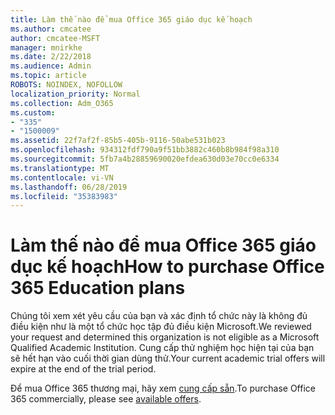 ```yaml
---
title: Làm thế nào để mua Office 365 giáo dục kế hoạch
ms.author: cmcatee
author: cmcatee-MSFT
manager: mnirkhe
ms.date: 2/22/2018
ms.audience: Admin
ms.topic: article
ROBOTS: NOINDEX, NOFOLLOW
localization_priority: Normal
ms.collection: Adm_O365
ms.custom:
- "335"
- "1500009"
ms.assetid: 22f7af2f-85b5-405b-9116-50abe531b023
ms.openlocfilehash: 934312fdf790a9f51bb3882c460b8b984f98a310
ms.sourcegitcommit: 5fb7a4b28859690020efdea630d03e70cc0e6334
ms.translationtype: MT
ms.contentlocale: vi-VN
ms.lasthandoff: 06/28/2019
ms.locfileid: "35383983"
---
```

# <a name="how-to-purchase-office-365-education-plans"></a><span data-ttu-id="d312e-102">Làm thế nào để mua Office 365 giáo dục kế hoạch</span><span class="sxs-lookup"><span data-stu-id="d312e-102">How to purchase Office 365 Education plans</span></span>

<span data-ttu-id="d312e-103">Chúng tôi xem xét yêu cầu của bạn và xác định tổ chức này là không đủ điều kiện như là một tổ chức học tập đủ điều kiện Microsoft.</span><span class="sxs-lookup"><span data-stu-id="d312e-103">We reviewed your request and determined this organization is not eligible as a Microsoft Qualified Academic Institution.</span></span> <span data-ttu-id="d312e-104">Cung cấp thử nghiệm học hiện tại của bạn sẽ hết hạn vào cuối thời gian dùng thử.</span><span class="sxs-lookup"><span data-stu-id="d312e-104">Your current academic trial offers will expire at the end of the trial period.</span></span>
  
<span data-ttu-id="d312e-105">Để mua Office 365 thương mại, hãy xem [cung cấp sẵn](https://go.microsoft.com/fwlink/p/?linkid=868433).</span><span class="sxs-lookup"><span data-stu-id="d312e-105">To purchase Office 365 commercially, please see [available offers](https://go.microsoft.com/fwlink/p/?linkid=868433).</span></span>
  